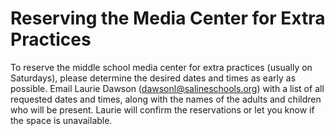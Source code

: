 # Reserving the Media Center for Extra Practices

To reserve the middle school media center for extra practices (usually on Saturdays), please determine the desired dates and times as early as possible. Email Laurie Dawson (<dawsonl@salineschools.org>) with a list of all requested dates and times, along with the names of the adults and children who will be present. Laurie will confirm the reservations or let you know if the space is unavailable.
